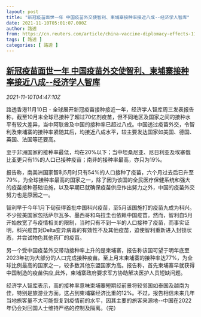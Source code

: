 ```yaml
---
layout: post
title: "新冠疫苗面世一年 中国疫苗外交使智利、柬埔寨接种率接近八成--经济学人智库"
date: 2021-11-10T05:01:07.000Z
author: 路透
from: https://cn.reuters.com/article/china-vaccine-diplomacy-effects-1110-wed-idCNKBS2HV0G8
tags: [ 路透 ]
categories: [ 路透 ]
---
```

<!--1636520467000-->
[新冠疫苗面世一年 中国疫苗外交使智利、柬埔寨接种率接近八成--经济学人智库](https://cn.reuters.com/article/china-vaccine-diplomacy-effects-1110-wed-idCNKBS2HV0G8)
------

<div>
<div><i>2021-11-10T04:47:10Z</i></div><p>路透香港11月10日 - 全球展开新冠疫苗接种接近一年，经济学人智库周三发表报告称，截至10月末全球已接种了超过70亿剂疫苗，但不同地区及国家之间的接种水平有较大差异，当中阿联酋及中国的接种率已超过八成。中国透过疫苗外交，令智利及柬埔寨的接种率紧随其后，均接近八成水平，较主要发达国家如美国、德国、英国、法国等还要高。</p><p>至于非洲国家的接种率最低，均在20%以下；当中坦桑尼亚、尼日利亚及埃塞俄比亚更只有1%的人口已接种疫苗；南非的接种率最高，亦只为19%。</p><p>报告称，南美洲国家智利5月时只有54%的人口接种了疫苗，六个月过去后已升至79%，为全球接种率最高的国家之一，除了因为该国的全民医疗保健系统和强大的疫苗接种基础设施，以及早期已就确保疫苗供应作出努力之外，中国的疫苗外交努力也是原因之一。</p><p>智利早于今年1月下旬获得首批中国科兴疫苗，至5月该国施打的疫苗九成为科兴。不少拉美国家包括萨尔瓦多、墨西哥和乌拉圭也依赖中国疫苗。然而，智利自5月开始放宽了与疫情相关的限制，当时只有不到一半的人口接种了疫苗，而事实证明，科兴疫苗对Delta变异病毒的有效性不及其他疫苗，迫使智利重新进入封锁状态，并尝试物色其他药厂的疫苗。</p><p>另一个受中国疫苗外交带动接种率上升的是柬埔寨，报告称该国可望于明年底至2023年初为大部分的人口完成接种疫苗。至上月末柬埔寨的接种率达77%，为全球比例最高的国家之一，较多数其他东盟国家为高。报告称，首先柬埔寨早就获得中国制造的疫苗供应,此外，柬埔寨政府要求军方协助解决医护人员短缺问题。</p><p>经济学人智库表示，高的接种率意味柬埔寨短期经前景将较邻国如泰国及越南为佳，特别是旅游业方面，这占到柬埔寨经济比重的12%。不过，报告相信未来几年当地旅客量不大可能恢复到疫情前的水平，因其主要的旅客来源地--中国在2022年仍会对回国人士维持严格的控制及隔离。（完）</p>
</div>
